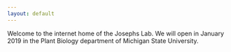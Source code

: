 ```yaml
---
layout: default
---
```


<div class="lead pretty-links">
Welcome to the internet home of the Josephs Lab. We will open in January 2019 in the Plant Biology department of Michigan State University.

</div>
